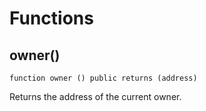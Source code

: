 # Functions

## owner()
`function owner () public returns (address)`

Returns the address of the current owner.

